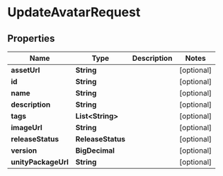 

# UpdateAvatarRequest


## Properties

| Name | Type | Description | Notes |
|------------ | ------------- | ------------- | -------------|
|**assetUrl** | **String** |  |  [optional] |
|**id** | **String** |  |  [optional] |
|**name** | **String** |  |  [optional] |
|**description** | **String** |  |  [optional] |
|**tags** | **List&lt;String&gt;** |   |  [optional] |
|**imageUrl** | **String** |  |  [optional] |
|**releaseStatus** | **ReleaseStatus** |  |  [optional] |
|**version** | **BigDecimal** |  |  [optional] |
|**unityPackageUrl** | **String** |  |  [optional] |




